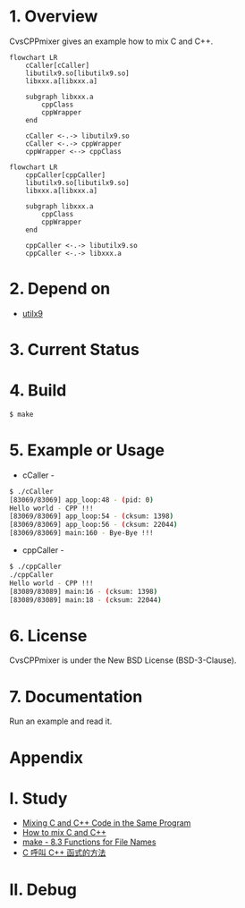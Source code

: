 # 1. Overview

CvsCPPmixer gives an example how to mix C and C++.

```mermaid
flowchart LR
	cCaller[cCaller]
	libutilx9.so[libutilx9.so]
	libxxx.a[libxxx.a]
	
	subgraph libxxx.a
		cppClass
		cppWrapper
	end
	
	cCaller <-.-> libutilx9.so
	cCaller <-.-> cppWrapper
	cppWrapper <--> cppClass
```
```mermaid
flowchart LR
	cppCaller[cppCaller]
	libutilx9.so[libutilx9.so]
	libxxx.a[libxxx.a]

	subgraph libxxx.a
		cppClass
		cppWrapper
	end

	cppCaller <-.-> libutilx9.so
	cppCaller <-.-> libxxx.a
```

# 2. Depend on
- [utilx9](https://github.com/lankahsu520/utilx9)

# 3. Current Status




# 4. Build
```bash
$ make
```
# 5. Example or Usage
- cCaller -
```bash
$ ./cCaller
[83069/83069] app_loop:48 - (pid: 0)
Hello world - CPP !!!
[83069/83069] app_loop:54 - (cksum: 1398)
[83069/83069] app_loop:56 - (cksum: 22044)
[83069/83069] main:160 - Bye-Bye !!!
```

- cppCaller -
```bash
$ ./cppCaller
./cppCaller
Hello world - CPP !!!
[83089/83089] main:16 - (cksum: 1398)
[83089/83089] main:18 - (cksum: 22044)
```

# 6. License
CvsCPPmixer is under the New BSD License (BSD-3-Clause).


# 7. Documentation
Run an example and read it.

# Appendix

# I. Study
- [Mixing C and C++ Code in the Same Program](https://www.oracle.com/technical-resources/articles/it-infrastructure/mixing-c-and-cplusplus.html)
- [How to mix C and C++](https://isocpp.org/wiki/faq/mixing-c-and-cpp)
- [make - 8.3 Functions for File Names](https://www.gnu.org/software/make/manual/html_node/File-Name-Functions.html)
- [C 呼叫 C++ 函式的方法](http://www.huoschen.idv.tw/blog/programming/c-calling-c++-functions/)

# II. Debug
